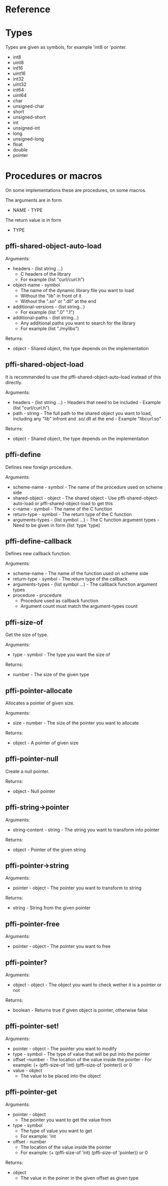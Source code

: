# Reference

# Types

Types are given as symbols, for example 'int8 or 'pointer.

- int8
- uint8
- int16
- uint16
- int32
- uint32
- int64
- uint64
- char
- unsigned-char
- short
- unsigned-short
- int
- unsigned-int
- long
- unsigned-long
- float
- double
- pointer

# Procedures or macros

On some implementations these are procedures, on some macros.

The arguments are in form

- NAME - TYPE

The return value is in form

- TYPE


## pffi-shared-object-auto-load

Arguments:

- headers - (list string ...)
    - C headers of the library
    - For example (list "curl/curl.h")
- object-name - symbol
    - The name of the dynamic library file you want to load
    - Without the "lib" in front of it
    - Without the ".so" or ".dll" at the end
- additional-versions - (list string...)
    - For example (list ".0" ".1")
- additional-paths - (list string...)
    - Any additional paths you want to search for the library
    - For example (list "./mylibs")

Returns:

- object
      - Shared object, the type depends on the implementation

## pffi-shared-object-load

It is recommended to use the pffi-shared-object-auto-load instead of this
directly.

Arguments:

- headers - (list string ...)
      - Headers that need to be included
      - Example (list "curl/curl.h")
- path - string
      - The full path to the shared object you want to load, including any "lib" infront and .so/.dll at the end
      - Example "libcurl.so"

Returns:

- object
      - Shared object, the type depends on the implementation



## pffi-define

Defines new foreign procedure.

Arguments:

- scheme-name - symbol
      - The name of the procedure used on scheme side
- shared-object - object
      - The shared object
      - Use pffi-shared-object-auto-load or pffi-shared-object-load to get this
- c-name - symbol
      - The name of the C function
- return-type - symbol
      - The return type of the C function
- arguments-types - (list symbol ...)
      - The C function argument types
      - Need to be given in form (list 'type 'type)

## pffi-define-callback

Defines new callback function.

Arguments:

- scheme-name
      - The name of the function used on scheme side
- return-type - symbol
      - The return type of the callback
- arguments-types - (list symbol ...)
      - The callback function argument types
-  procedure - procedure
      - Procedure used as callback function
      - Argument count must match the argument-types count

## pffi-size-of

Get the size of type.

Arguments:

- type - symbol
      - The type you want the size of

Returns:

- number
      - The size of the given type


## pffi-pointer-allocate

Allocates a pointer of given size.

Arguments:

- size - number
      - The size of the pointer you want to allocate

Returns:

- object
      - A pointer of given size


## pffi-pointer-null

Create a null pointer.

Returns:
- object
      - Null pointer

## pffi-string->pointer

Arguments:

- string-content - string
      - The string you want to transform into pointer

Returns:

- object
      - Pointer of the given string


## pffi-pointer->string

Arguments:

- pointer - object
      - The pointer you want to transform to string

Returns:

- string
      - String from the given pointer

## pffi-pointer-free

Arguments:

- pointer - object
      - The pointer you want to free

## pffi-pointer?

Arguments:

- object - object
      - The object you want to check wether it is a pointer or not

Returns:

- boolean
      - Returns true if given object is pointer, otherwise false


## pffi-pointer-set!

Arguments:

- pointer - object
      - The pointer you want to modify
- type - symbol
      - The type of value that will be put into the pointer
- offset -number
      - The location of the value inside the pointer
      - For example: (+ (pffi-size-of 'int) (pffi-size-of 'pointer)) or 0
- value - object
    - The value to be placed into the object

## pffi-pointer-get

Arguments:

- pointer - object
    - The pointer you want to get the value from
- type - symbol
    - The type of value you want to get
    - For example: 'int
- offset - number
    - The location of the value inside the pointer
    - For example: (+ (pffi-size-of 'int) (pffi-size-of 'pointer)) or 0

Returns:

- object
    - The value in the poiner in the given offset as given type
